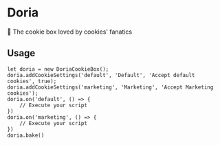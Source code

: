 # Doria

🍪 The cookie box loved by cookies' fanatics

## Usage

    let doria = new DoriaCookieBox();
    doria.addCookieSettings('default', 'Default', 'Accept default cookies', true);
    doria.addCookieSettings('marketing', 'Marketing', 'Accept Marketing cookies');
    doria.on('default', () => {
        // Execute your script
    })
    doria.on('marketing', () => {
        // Execute your script
    })
    doria.bake()
